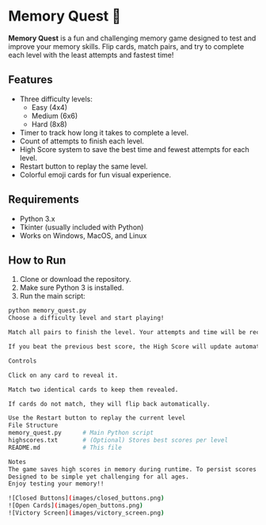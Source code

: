 # Memory Quest 🎯

**Memory Quest** is a fun and challenging memory game designed to test and improve your memory skills. Flip cards, match pairs, and try to complete each level with the least attempts and fastest time!

## Features

- Three difficulty levels:  
  - Easy (4x4)  
  - Medium (6x6)  
  - Hard (8x8)
- Timer to track how long it takes to complete a level.
- Count of attempts to finish each level.
- High Score system to save the best time and fewest attempts for each level.
- Restart button to replay the same level.
- Colorful emoji cards for fun visual experience.

## Requirements

- Python 3.x
- Tkinter (usually included with Python)
- Works on Windows, MacOS, and Linux

## How to Run

1. Clone or download the repository.
2. Make sure Python 3 is installed.
3. Run the main script:

```bash
python memory_quest.py
Choose a difficulty level and start playing!

Match all pairs to finish the level. Your attempts and time will be recorded.

If you beat the previous best score, the High Score will update automatically.

Controls

Click on any card to reveal it.

Match two identical cards to keep them revealed.

If cards do not match, they will flip back automatically.

Use the Restart button to replay the current level
File Structure
memory_quest.py      # Main Python script
highscores.txt       # (Optional) Stores best scores per level
README.md            # This file

Notes
The game saves high scores in memory during runtime. To persist scores between sessions, make sure highscores.txt exists or will be created.
Designed to be simple yet challenging for all ages.
Enjoy testing your memory!!

![Closed Buttons](images/closed_buttons.png)
![Open Cards](images/open_buttons.png)
![Victory Screen](images/victory_screen.png)




